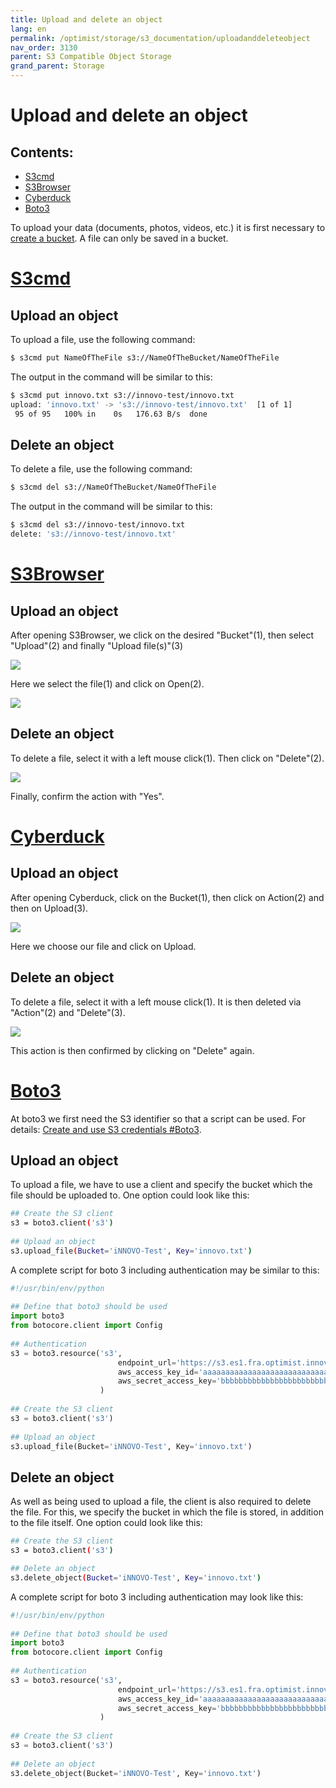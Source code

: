 ```yaml
---
title: Upload and delete an object
lang: en
permalink: /optimist/storage/s3_documentation/uploadanddeleteobject
nav_order: 3130
parent: S3 Compatible Object Storage
grand_parent: Storage
---
```


Upload and delete an object
=================================================

Contents:
-----------
- [S3cmd](#s3cmd)
- [S3Browser](#s3browser)
- [Cyberduck](#cyberduck)
- [Boto3](#boto3)

To upload your data (documents, photos, videos, etc.) it is first necessary to [create a bucket](https://docs.gec.io/optimist/storage/s3_documentation/createanddeletebucket).
A file can only be saved in a bucket.

[S3cmd](#s3cmd)
=============

## Upload an object

To upload a file, use the following command:

```bash
$ s3cmd put NameOfTheFile s3://NameOfTheBucket/NameOfTheFile
```

The output in the command will be similar to this:

```bash
$ s3cmd put innovo.txt s3://innovo-test/innovo.txt
upload: 'innovo.txt' -> 's3://innovo-test/innovo.txt'  [1 of 1]
 95 of 95   100% in    0s   176.63 B/s  done
```

## Delete an object

To delete a file, use the following command:

```bash
$ s3cmd del s3://NameOfTheBucket/NameOfTheFile
```

The output in the command will be similar to this:

```bash
$ s3cmd del s3://innovo-test/innovo.txt
delete: 's3://innovo-test/innovo.txt'
```

[S3Browser](#s3browser)
=============

## Upload an object

After opening S3Browser, we click on the desired "Bucket"(1), then select "Upload"(2) and finally "Upload file(s)"(3)

![](attachments/UploadAndDeleteObject1.png)

Here we select the file(1) and click on Open(2).

![](attachments/UploadAndDeleteObject2.png)

## Delete an object

To delete a file, select it with a left mouse click(1). Then click on "Delete"(2).

![](attachments/UploadAndDeleteObject3.png)

Finally, confirm the action with "Yes". 


[Cyberduck](#cyberduck)
=============

## Upload an object

After opening Cyberduck, click on the Bucket(1), then click on Action(2) and then on Upload(3).

![](attachments/UploadAndDeleteObject4.png)

Here we choose our file and click on Upload.

## Delete an object

To delete a file, select it with a left mouse click(1). It is then deleted via "Action"(2) and "Delete"(3). 

![](attachments/UploadAndDeleteObject5.png)

This action is then confirmed by clicking on "Delete" again.


[Boto3](#boto3)
=======
At boto3 we first need the S3 identifier so that a script can be used. For details: [Create and use S3 credentials #Boto3](https://docs.gec.io/optimist/storage/s3_documentation/createanduses3credentials).

## Upload an object

To upload a file, we have to use a client and specify the bucket which the file should be uploaded to.
One option could look like this:

```bash
## Create the S3 client
s3 = boto3.client('s3')
 
## Upload an object
s3.upload_file(Bucket='iNNOVO-Test', Key='innovo.txt')
```

A complete script for boto 3 including authentication may be similar to this:

```python
#!/usr/bin/env/python
 
## Define that boto3 should be used
import boto3
from botocore.client import Config
 
## Authentication
s3 = boto3.resource('s3',
                        endpoint_url='https://s3.es1.fra.optimist.innovo.cloud',
                        aws_access_key_id='aaaaaaaaaaaaaaaaaaaaaaaaaaaaaaaa',
                        aws_secret_access_key='bbbbbbbbbbbbbbbbbbbbbbbbbbbbbbbbbb',
                    )
 
## Create the S3 client
s3 = boto3.client('s3')
 
## Upload an object
s3.upload_file(Bucket='iNNOVO-Test', Key='innovo.txt')
```

## Delete an object

As well as being used to upload a file, the client is also required to delete the file.
For this, we specify the bucket in which the file is stored, in addition to the file itself. 
One option could look like this:

```bash
## Create the S3 client
s3 = boto3.client('s3')

## Delete an object
s3.delete_object(Bucket='iNNOVO-Test', Key='innovo.txt')
```

A complete script for boto 3 including authentication may look like this:

```python
#!/usr/bin/env/python
 
## Define that boto3 should be used
import boto3
from botocore.client import Config
 
## Authentication
s3 = boto3.resource('s3',
                        endpoint_url='https://s3.es1.fra.optimist.innovo.cloud',
                        aws_access_key_id='aaaaaaaaaaaaaaaaaaaaaaaaaaaaaaaa',
                        aws_secret_access_key='bbbbbbbbbbbbbbbbbbbbbbbbbbbbbbbbbb',
                    )
 
## Create the S3 client
s3 = boto3.client('s3')
 
## Delete an object
s3.delete_object(Bucket='iNNOVO-Test', Key='innovo.txt')
```
